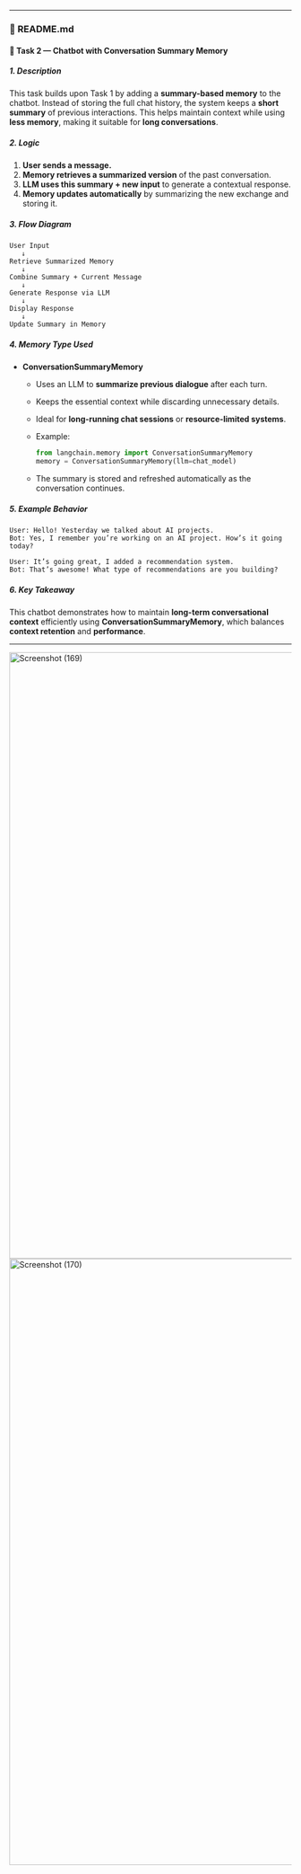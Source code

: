 

---

### 📘 README.md

#### 🧩 **Task 2 — Chatbot with Conversation Summary Memory**

##### **1. Description**

This task builds upon Task 1 by adding a **summary-based memory** to the chatbot.
Instead of storing the full chat history, the system keeps a **short summary** of previous interactions.
This helps maintain context while using **less memory**, making it suitable for **long conversations**.

##### **2. Logic**

1. **User sends a message.**
2. **Memory retrieves a summarized version** of the past conversation.
3. **LLM uses this summary + new input** to generate a contextual response.
4. **Memory updates automatically** by summarizing the new exchange and storing it.

##### **3. Flow Diagram**

```
User Input 
   ↓
Retrieve Summarized Memory 
   ↓
Combine Summary + Current Message 
   ↓
Generate Response via LLM 
   ↓
Display Response 
   ↓
Update Summary in Memory
```

##### **4. Memory Type Used**

* **ConversationSummaryMemory**

  * Uses an LLM to **summarize previous dialogue** after each turn.
  * Keeps the essential context while discarding unnecessary details.
  * Ideal for **long-running chat sessions** or **resource-limited systems**.
  * Example:

    ```python
    from langchain.memory import ConversationSummaryMemory
    memory = ConversationSummaryMemory(llm=chat_model)
    ```
  * The summary is stored and refreshed automatically as the conversation continues.

##### **5. Example Behavior**

```
User: Hello! Yesterday we talked about AI projects.
Bot: Yes, I remember you’re working on an AI project. How’s it going today?

User: It’s going great, I added a recommendation system.
Bot: That’s awesome! What type of recommendations are you building?
```

##### **6. Key Takeaway**

This chatbot demonstrates how to maintain **long-term conversational context** efficiently using **ConversationSummaryMemory**, which balances **context retention** and **performance**.

---

<img width="1920" height="1080" alt="Screenshot (169)" src="https://github.com/user-attachments/assets/0973ff7e-0d59-43ac-ab86-04f8798e56ea" /><img width="1920" height="1080" alt="Screenshot (170)" src="https://github.com/user-attachments/assets/89b70a07-9fce-4390-aab9-93b79d165c31" />

